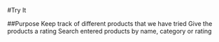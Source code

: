 #Try It

##Purpose
Keep track of different products that we have tried
Give the products a rating
Search entered products by name, category or rating
